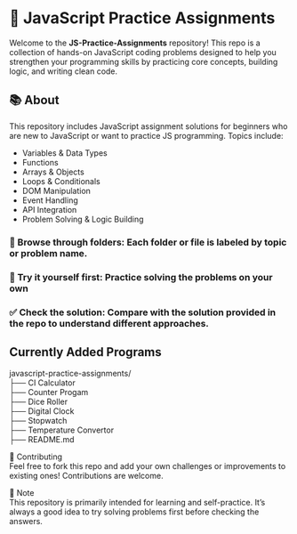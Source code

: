 # 🧠 JavaScript Practice Assignments

Welcome to the **JS-Practice-Assignments** repository! This repo is a collection of hands-on JavaScript coding problems designed to help you strengthen your programming skills by practicing core concepts, building logic, and writing clean code.

## 📚 About

This repository includes JavaScript assignment solutions for beginners who are new to JavaScript or want to practice JS programming. Topics include:

- Variables & Data Types
- Functions
- Arrays & Objects
- Loops & Conditionals
- DOM Manipulation
- Event Handling
- API Integration
- Problem Solving & Logic Building

### 📂 Browse through folders: Each folder or file is labeled by topic or problem name.
### 🧠 Try it yourself first: Practice solving the problems on your own
### ✅ Check the solution: Compare with the solution provided in the repo to understand different approaches.

## Currently Added Programs <br>
javascript-practice-assignments/ <br>
├── CI Calculator <br>
├── Counter Progam <br>
├── Dice Roller <br>
├── Digital Clock <br>
├── Stopwatch <br>
├── Temperature Convertor <br>
├── README.md

🤝 Contributing <br>
Feel free to fork this repo and add your own challenges or improvements to existing ones! Contributions are welcome.

📢 Note <br>
This repository is primarily intended for learning and self-practice. It’s always a good idea to try solving problems first before checking the answers.

